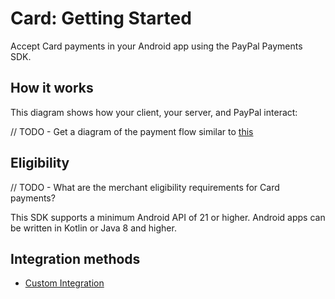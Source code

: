 # Card: Getting Started

Accept Card payments in your Android app using the PayPal Payments SDK.

## How it works

This diagram shows how your client, your server, and PayPal interact:

// TODO - Get a diagram of the payment flow similar to [this](https://developer.paypal.com/braintree/docs/start/overview#how-it-works)

## Eligibility

// TODO - What are the merchant eligibility requirements for Card payments?

This SDK supports a minimum Android API of 21 or higher.
Android apps can be written in Kotlin or Java 8 and higher.

## Integration methods

- [Custom Integration](card-custom-integration.md)
